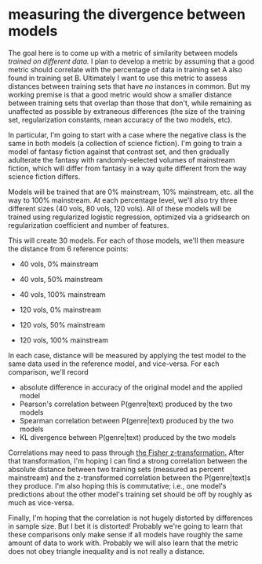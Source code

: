 measuring the divergence between models
=====================================

The goal here is to come up with a metric of similarity between models *trained on different data.* I plan to develop a metric by assuming that a good metric should correlate with the percentage of data in training set A also found in training set B. Ultimately I want to use this metric to assess distances between training sets that have *no* instances in common. But my working premise is that a good metric would show a smaller distance between training sets that overlap than those that don't, while remaining as unaffected as possible by extraneous differences (the size of the training set, regularization constants, mean accuracy of the two models, etc).

In particular, I'm going to start with a case where the negative class is the same in both models (a collection of science fiction). I'm going to train a model of fantasy fiction against that contrast set, and then gradually adulterate the fantasy with randomly-selected volumes of mainstream fiction, which will differ from fantasy in a way quite different from the way science fiction differs.

Models will be trained that are 0% mainstream, 10% mainstream, etc. all the way to 100% mainstream. At each percentage level, we'll also try three different sizes (40 vols, 80 vols, 120 vols). All of these models will be trained using regularized logistic regression, optimized via a gridsearch on regularization coefficient and number of features.

This will create 30 models. For each of those models, we'll then measure the distance from 6 reference points:

* 40 vols, 0% mainstream

* 40 vols, 50% mainstream

* 40 vols, 100% mainstream

* 120 vols, 0% mainstream

* 120 vols, 50% mainstream

* 120 vols, 100% mainstream

In each case, distance will be measured by applying the test model to the same data used in the reference model, and vice-versa.  For each comparison, we'll record

* absolute difference in accuracy of the original model and the applied model
* Pearson's correlation between P(genre|text) produced by the two models
* Spearman correlation between P(genre|text) produced by the two models
* KL divergence between P(genre|text) produced by the two models

Correlations may need to pass through [the Fisher z-transformation.](https://en.wikipedia.org/wiki/Fisher_transformation) After that transformation, I'm hoping I can find a strong correlation between the absolute distance between two training sets (measured as percent mainstream) and the z-transformed correlation between the P(genre|text)s they produce. I'm also hoping this is commutative; i.e., one model's predictions about the other model's training set should be off by roughly as much as vice-versa.

Finally, I'm hoping that the correlation is not hugely distorted by differences in sample size. But I bet it is distorted! Probably we're going to learn that these comparisons only make sense if all models have roughly the same amount of data to work with. Probably we will also learn that the metric does not obey triangle inequality and is not really a distance.